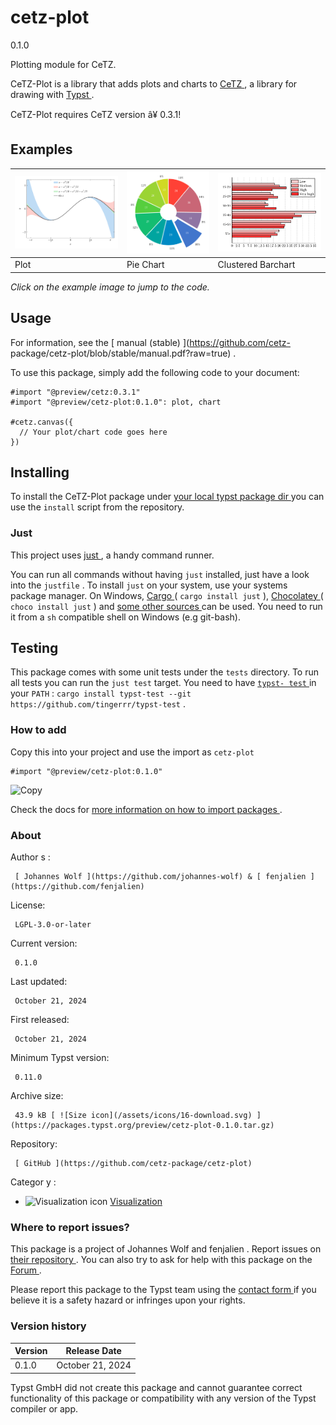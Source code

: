 #  cetz-plot

0.1.0

Plotting module for CeTZ.

CeTZ-Plot is a library that adds plots and charts to [ CeTZ
](https://github.com/cetz-package/cetz) , a library for drawing with [ Typst
](https://typst.app/) .

CeTZ-Plot requires CeTZ version â¥ 0.3.1!

##  Examples

[ ![](https://github.com/typst/packages/raw/main/packages/preview/cetz-plot/0.1.0/gallery/line.png) ](https://github.com/typst/packages/raw/main/packages/preview/cetz-plot/0.1.0/gallery/line.typ) |  [ ![](https://github.com/typst/packages/raw/main/packages/preview/cetz-plot/0.1.0/gallery/piechart.png) ](https://github.com/typst/packages/raw/main/packages/preview/cetz-plot/0.1.0/gallery/piechart.typ) |  [ ![](https://github.com/typst/packages/raw/main/packages/preview/cetz-plot/0.1.0/gallery/barchart.png) ](https://github.com/typst/packages/raw/main/packages/preview/cetz-plot/0.1.0/gallery/barchart.typ)  
---|---|---  
Plot  |  Pie Chart  |  Clustered Barchart   
  
_Click on the example image to jump to the code._

##  Usage

For information, see the [ manual (stable) ](https://github.com/cetz-
package/cetz-plot/blob/stable/manual.pdf?raw=true) .

To use this package, simply add the following code to your document:

    
    
    #import "@preview/cetz:0.3.1"
    #import "@preview/cetz-plot:0.1.0": plot, chart
    
    #cetz.canvas({
      // Your plot/chart code goes here
    })
    

##  Installing

To install the CeTZ-Plot package under [ your local typst package dir
](https://github.com/typst/packages?tab=readme-ov-file#local-packages) you can
use the ` install ` script from the repository.

###  Just

This project uses [ just ](https://github.com/casey/just) , a handy command
runner.

You can run all commands without having ` just ` installed, just have a look
into the ` justfile ` . To install ` just ` on your system, use your systems
package manager. On Windows, [ Cargo ](https://doc.rust-lang.org/cargo/) ( `
cargo install just ` ), [ Chocolatey ](https://chocolatey.org/) ( ` choco
install just ` ) and [ some other sources
](https://just.systems/man/en/chapter_4.html) can be used. You need to run it
from a ` sh ` compatible shell on Windows (e.g git-bash).

##  Testing

This package comes with some unit tests under the ` tests ` directory. To run
all tests you can run the ` just test ` target. You need to have [ ` typst-
test ` ](https://github.com/tingerrr/typst-test/) in your ` PATH ` : ` cargo
install typst-test --git https://github.com/tingerrr/typst-test ` .

###  How to add

Copy this into your project and use the import as  ` cetz-plot `

    
    
    #import "@preview/cetz-plot:0.1.0"

![Copy](/assets/icons/16-copy.svg)

Check the docs for  [ more information on how to import packages
](https://typst.app/docs/reference/scripting/#packages) .

###  About

Author  s  :

     [ Johannes Wolf ](https://github.com/johannes-wolf) & [ fenjalien ](https://github.com/fenjalien)
License:

     LGPL-3.0-or-later 
Current version:

     0.1.0 
Last updated:

     October 21, 2024 
First released:

     October 21, 2024 
Minimum Typst version:

     0.11.0 
Archive size:

     43.9 kB [ ![Size icon](/assets/icons/16-download.svg) ](https://packages.typst.org/preview/cetz-plot-0.1.0.tar.gz)
Repository:

     [ GitHub ](https://github.com/cetz-package/cetz-plot)
Categor  y  :

    

  * ![Visualization icon](/assets/icons/16-chart.svg) [ Visualization ](https://typst.app/universe/search/?category=visualization)

###  Where to report issues?

This  package  is a project of  Johannes Wolf and fenjalien  .  Report issues
on  [ their repository ](https://github.com/cetz-package/cetz-plot) .  You can
also try to ask for help with this  package  on the  [ Forum
](https://forum.typst.app) .

Please report this  package  to the Typst team using the  [ contact form
](https://typst.app/contact) if you believe it is a safety hazard or infringes
upon your rights.

###  Version history

Version  |  Release Date   
---|---  
0.1.0  |  October 21, 2024   
  
Typst GmbH did not create this  package  and cannot guarantee correct
functionality of this  package  or compatibility with any version of the Typst
compiler or app.

